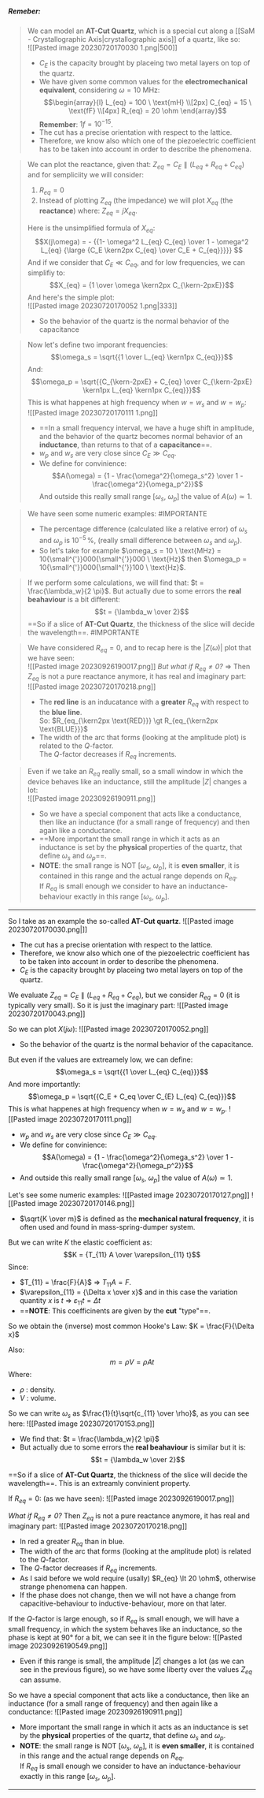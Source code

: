##### ***Remeber***:

> We can model an **AT-Cut Quartz**, which is a special cut along a [[SaM - Crystallographic Axis|crystallographic axis]] of a quartz, like so:<br>![[Pasted image 20230720170030 1.png|500]]
> - $C_E$ is the capacity brought by placeing two metal layers on top of the quartz.
> - We have given some common values for the **electromechanical equivalent**, considering $\omega = 10 \ \text{MHz}$:$$\begin{array}{l}   L_{eq} = 100 \ \text{mH}  \\[2px]  C_{eq} = 15 \ \text{fF}  \\[4px]  R_{eq} = 20 \ohm \end{array}$$**Remember**: $1 f = 10^{-15}$.
> - The cut has a precise orientation with respect to the lattice. 
> - Therefore, we know also which one of the piezoelectric coefficient has to be taken into account in order to describe the phenomena.

> We can plot the reactance, given that: $Z_{eq} = C_E \parallel (L_{eq} + R_{eq} + C_{eq})$ and for sempliciity we will consider:
> 1. $R_{eq} = 0$
> 2. Instead of plotting $Z_{eq}$ (the impedance) we will plot $X_{eq}$ (the **reactance**) where: $Z_{eq} = j X_{eq}$.
> 
> Here is the unsimplified formula of $X_{eq}$:$$X(j\omega) = - {{1- \omega^2 L_{eq} C_{eq} \over 1 - \omega^2 L_{eq} {\large {C_E \kern2px C_{eq} \over C_E + C_{eq}}}}} $$And if we consider that $C_E \ll C_{eq}$, and for low frequencies, we can simplifiy to:$$X_{eq} = {1 \over \omega  \kern2px C_{\kern-2pxE}}$$
> And here's the simple plot:<br>![[Pasted image 20230720170052 1.png|333]]
> - So the behavior of the quartz is the normal behavior of the capacitance

> Now let's define two imporant frequencies:$$\omega_s = \sqrt{{1 \over L_{eq} \kern1px C_{eq}}}$$And:$$\omega_p = \sqrt{{C_{\kern-2pxE} + C_{eq} \over C_{\kern-2pxE} \kern1px L_{eq} \kern1px C_{eq}}}$$This is what happenes at high frequency when $w=w_s$ and $w = w_p$:<br>![[Pasted image 20230720170111 1.png]]
> - ==In a small frequency interval, we have a huge shift in amplitude, and the behavior of the quartz becomes normal behavior of an **inductance**, than returns to that of a **capacitance**==. 
> - $w_p$ and $w_s$ are very close since $C_E \gg C_{eq}$.
> - We define for convinience:$$A(\omega) = {1 - \frac{\omega^2}{\omega_s^2} \over 1 - \frac{\omega^2}{\omega_p^2}}$$And outside this really small range $[\omega_s ,\ \omega_p]$ the value of $A(\omega) \simeq 1$.

> We have seen some numeric examples: #IMPORTANTE 
> - The percentage difference (calculated like a relative error) of $\omega_s$ and $\omega_p$ is $10^{-5} \, \%$, (really small difference between $\omega_s$ and $\omega_p$).
> - So let's take for example $\omega_s = 10 \ \text{MHz} = 10{\small^{'}}000{\small^{'}}000 \ \text{Hz}$ then $\omega_p = 10{\small^{'}}000{\small^{'}}100 \ \text{Hz}$.

> If we perform some calculations, we will find that: $t = \frac{\lambda_w}{2 \pi}$.
> But actually due to some errors the **real beahaviour** is a bit different:$$t = {\lambda_w \over 2}$$==So if a slice of **AT-Cut Quartz**, the thickness of the slice will decide the wavelength==. #IMPORTANTE 

> We have considered $R_{eq} = 0$, and to recap here is the $|Z(\omega)|$ plot that we have seen:<br>![[Pasted image 20230926190017.png]]
> *But what if $R_{eq} \neq 0$?*
> ⇒ Then $Z_{eq}$ is not a pure reactance anymore, it has real and imaginary part:<br>![[Pasted image 20230720170218.png]]
> - The **red line** is an inducatance with a **greater** $R_{eq}$ with respect to the **blue line**.<br>So: $R_{eq_{\kern2px \text{RED}}} \gt R_{eq_{\kern2px \text{BLUE}}}$
> - The width of the arc that forms (looking at the amplitude plot) is related to the $Q$-factor.<br>The $Q$-factor decreases if $R_{eq}$ increments.

> Even if we take an $R_{eq}$ really small, so a small window in which the device behaves like an inductance, still the amplitude $|Z|$ changes a lot:<br>![[Pasted image 20230926190911.png]]
> - So we have a special component that acts like a conductance, then like an inductance (for a small range of frequency) and then again like a conductance.
> - ==More important the small range in which it acts as an inductance is set by the **physical** properties of the quartz, that define $\omega_s$ and $\omega_p$==.
> - **NOTE**: the small range is NOT $[\omega_s ,\ \omega_p]$, it is **even smaller**, it is contained in this range and the actual range depends on $R_{eq}$.<br>If $R_{eq}$ is small enough we consider to have an inductance-behaviour exactly in this range $[\omega_s ,\ \omega_p]$.

---

So I take as an example the so-called **AT-Cut quartz**. 
![[Pasted image 20230720170030.png|]]
- The cut has a precise orientation with respect to the lattice. 
- Therefore, we know also which one of the piezoelectric coefficient has to be taken into account in order to describe the phenomena.
- $C_E$ is the capacity brought by placeing two metal layers on top of the quartz.

We evaluate $Z_{eq} = C_E \parallel (L_{eq} + R_{eq} + C_{eq})$, but we consider $R_{eq} = 0$ (it is typically very small).
So it is just the imaginary part:
![[Pasted image 20230720170043.png]]

So we can plot $X(j \omega)$:
![[Pasted image 20230720170052.png]]
- So the behavior of the quartz is the normal behavior of the capacitance.

But even if the values are extreamely low, we can define:$$\omega_s = \sqrt{{1 \over L_{eq} C_{eq}}}$$And more importantly:$$\omega_p = \sqrt{{C_E + C_eq \over C_{E} L_{eq} C_{eq}}}$$
This is what happenes at high frequency when $w=w_s$ and $w = w_p$.
![[Pasted image 20230720170111.png]]
- $w_p$ and $w_s$ are very close since $C_E \gg C_{eq}$.
- We define for convinience:$$A(\omega) = {1 - \frac{\omega^2}{\omega_s^2} \over 1 - \frac{\omega^2}{\omega_p^2}}$$
- And outside this really small range $[\omega_s ,\ \omega_p]$ the value of $A(\omega) \simeq 1$.

Let's see some numeric examples:
![[Pasted image 20230720170127.png]]
![[Pasted image 20230720170146.png]]
- $\sqrt{K \over m}$ is defined as the **mechanical natural frequency**, it is often used and found in mass-spring-dumper system.

But we can write $K$ the elastic coefficient as:$$K = {T_{11} A \over \varepsilon_{11} t}$$Since:
- $T_{11} = \frac{F}{A}$ ⇒ $T_{11} A = F$.
- $\varepsilon_{11} = {\Delta x \over x}$ and in this case the variation quantity $x$ is $t$ ⇒ $\varepsilon_{11} t = \Delta t$
- ==**NOTE**: This coefficinents are given by the **cut** "type"==.

So we obtain the (inverse) most common Hooke's Law: $K = \frac{F}{\Delta x}$

Also:$$m = \rho V = \rho A t$$Where: 
- $\rho$ : density.
- $V$ : volume.

So we can write $\omega_s$ as $\frac{1}{t}\sqrt{c_{11} \over \rho}$, as you can see here:
![[Pasted image 20230720170153.png]]
- We find that: $t = \frac{\lambda_w}{2 \pi}$
- But actually due to some errors the **real beahaviour** is similar but it is:$$t = {\lambda_w \over 2}$$

==So if a slice of **AT-Cut Quartz**, the thickness of the slice will decide the wavelength==.
This is an extreamly convinient property.

If $R_{eq} = 0$: (as we have seen):
![[Pasted image 20230926190017.png]]

*What if $R_{eq} \neq 0$?*
Then $Z_{eq}$ is not a pure reactance anymore, it has real and imaginary part:
![[Pasted image 20230720170218.png]]
- In red a greater $R_{eq}$ than in blue.
- The width of the arc that forms (looking at the amplitude plot) is related to the $Q$-factor.
- The $Q$-factor decreases if $R_{eq}$ increments.
- As I said before we wold require (usally) $R_{eq} \lt 20 \ohm$, otherwise strange phenomena can happen.
- If the phase does not change, then we will not have a change from capacitive-behaviour to inductive-behaviour, more on that later.

If the $Q$-factor is large enough, so if $R_{eq}$ is small enough, we will have a small frequency, in which the system behaves like an inductance, so the phase is kept at $90°$ for a bit, we can see it in the figure below:
![[Pasted image 20230926190549.png]]
- Even if this range is small, the amplitude $|Z|$ changes a lot (as we can see in the previous figure), so we have some liberty over the values $Z_{eq}$ can assume.

So we have a special component that acts like a conductance, then like an inductance (for a small range of frequency) and then again like a conductance:
![[Pasted image 20230926190911.png]]
- More important the small range in which it acts as an inductance is set by the **physical** properties of the quartz, that define $\omega_s$ and $\omega_p$.
- **NOTE**: the small range is NOT $[\omega_s ,\ \omega_p]$, it is **even smaller**, it is contained in this range and the actual range depends on $R_{eq}$.<br>If $R_{eq}$ is small enough we consider to have an inductance-behaviour exactly in this range $[\omega_s ,\ \omega_p]$.

---